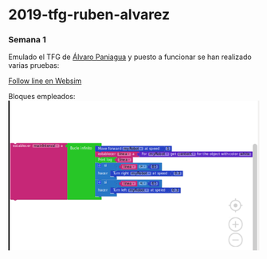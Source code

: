 # 2019-tfg-ruben-alvarez


### Semana 1  

Emulado el TFG de [Álvaro Paniagua](https://github.com/RoboticsURJC-students/2018-tfg-alvaro_paniagua) y puesto a funcionar se han realizado varias pruebas:

[Follow line en Websim](https://youtu.be/wujvLw0Btnw)

Bloques empleados:
![Image](./resources/capturaBlocky.png "Bloques empleados")

